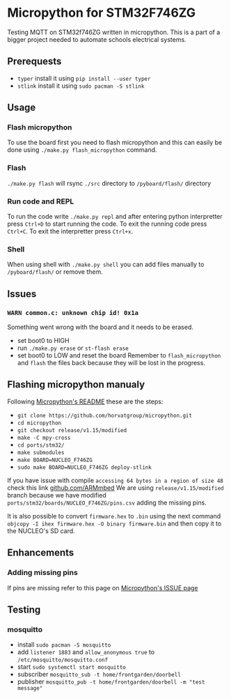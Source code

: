 # Micropython for STM32F746ZG
Testing MQTT on STM32f746ZG written in micropython. This is a part of a bigger project needed to automate schools electrical systems.

## Prerequests
- `typer` install it using `pip install --user typer`
- `stlink` install it using `sudo pacman -S stlink`

## Usage
### Flash micropython
To use the board first you need to flash micropython and this can easily be done using `./make.py flash_micropython` command.

### Flash
`./make.py flash` will rsync `./src` directory to `/pyboard/flash/` directory

### Run code and REPL
To run the code write `./make.py repl` and after entering python interpretter press `Ctrl+D` to start running the code. To exit the running code press `Ctrl+C`. To exit the interpretter press `Ctrl+x`.

### Shell
When using shell with `./make.py shell` you can add files manually to `/pyboard/flash/` or remove them.

## Issues
### `WARN common.c: unknown chip id! 0x1a`
Something went wrong with the board and it needs to be erased.
- set boot0 to HIGH
- run `./make.py erase` or `st-flash erase`
- set boot0 to LOW and reset the board
Remember to `flash_micropython` and `flash` the files back because they will be lost in the progress.

## Flashing micropython manualy
Following [Micropython's README](https://github.com/micropython/micropython/tree/master/ports/stm32#readme) these are the steps:

- `git clone https://github.com/horvatgroup/micropython.git`
- `cd micropython`
- `git checkout release/v1.15/modified`
- `make -C mpy-cross`
- `cd ports/stm32/`
- `make submodules`
- `make BOARD=NUCLEO_F746ZG`
- `sudo make BOARD=NUCLEO_F746ZG deploy-stlink`

If you have issue with compile `accessing 64 bytes in a region of size 48` check this link [github.com/ARMmbed](https://github.com/ARMmbed/mbedtls/issues/4130#issuecomment-776024766)
We are using `release/v1.15/modified` branch because we have modified `ports/stm32/boards/NUCLEO_F746ZG/pins.csv` adding the missing pins.

It is also possible to convert `firmware.hex` to `.bin` using the next command `objcopy -I ihex firmware.hex -O binary firmware.bin` and then copy it to the NUCLEO's SD card.

## Enhancements
### Adding missing pins
If pins are missing refer to this page on [Micropython's ISSUE page](https://github.com/micropython/micropython/issues/3715#issuecomment-832341132)

## Testing
### mosquitto
- install `sudo pacman -S mosquitto`
- add `listener 1883` and `allow_anonymous true` to `/etc/mosquitto/mosquitto.conf`
- start `sudo systemctl start mosquitto`
- subscriber `mosquitto_sub -t home/frontgarden/doorbell`
- publisher `mosquitto_pub -t home/frontgarden/doorbell -m "test message"`
